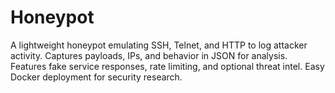 # Honeypot
A lightweight honeypot emulating SSH, Telnet, and HTTP to log attacker activity. Captures payloads, IPs, and behavior in JSON for analysis. Features fake service responses, rate limiting, and optional threat intel. Easy Docker deployment for security research.
